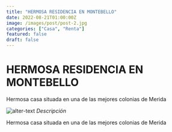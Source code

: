 ```yaml
---
title: "HERMOSA RESIDENCIA EN MONTEBELLO"
date: 2022-08-21T01:00:00Z
image: /images/post/post-2.jpg
categories: ["Casa", "Renta"]
featured: false
draft: false
---
```


# HERMOSA RESIDENCIA EN MONTEBELLO

Hermosa casa situada en una de las mejores colonias de Merida

![alter-text](/images/post/post-2.jpg)
_Descripción_

Hermosa casa situada en una de las mejores colonias de Merida
